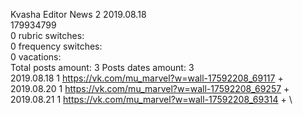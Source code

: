 Kvasha	Editor News 2 2019.08.18\
179934799\
0 rubric switches:\
0 frequency switches:\
0 vacations:\
Total posts amount: 3	Posts dates amount: 3\
2019.08.18 1 https://vk.com/mu_marvel?w=wall-17592208_69117 + \
2019.08.20 1 https://vk.com/mu_marvel?w=wall-17592208_69257 + \
2019.08.21 1 https://vk.com/mu_marvel?w=wall-17592208_69314 + \
